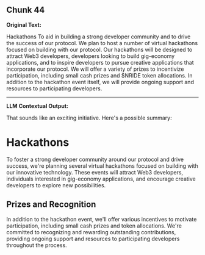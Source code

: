 ## Chunk 44

**Original Text:**

Hackathons
To aid in building a strong developer community and to drive the success of our protocol. We plan to host
a number of virtual hackathons focused on building with our protocol. Our hackathons will be designed to
attract Web3 developers, developers looking to build gig-economy applications, and to inspire developers
to pursue creative applications that incorporate our protocol. We will offer a variety of prizes to
incentivize participation, including small cash prizes and $NRIDE token allocations. In addition to the
hackathon event itself, we will provide ongoing support and resources to participating developers.

---

**LLM Contextual Output:**

That sounds like an exciting initiative. Here's a possible summary:

Hackathons
================

To foster a strong developer community around our protocol and drive success, we're planning several virtual hackathons focused on building with our innovative technology. These events will attract Web3 developers, individuals interested in gig-economy applications, and encourage creative developers to explore new possibilities.

Prizes and Recognition
------------------------

In addition to the hackathon event, we'll offer various incentives to motivate participation, including small cash prizes and token allocations. We're committed to recognizing and rewarding outstanding contributions, providing ongoing support and resources to participating developers throughout the process.
